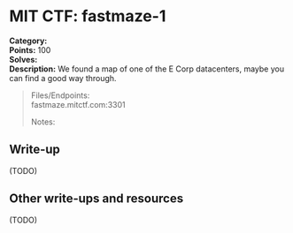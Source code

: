 # MIT CTF: fastmaze-1  

**Category:**   
**Points:** 100  
**Solves:**   
**Description:** We found a map of one of the E Corp datacenters, maybe you can find a good way through.  

> Files/Endpoints:  
> fastmaze.mitctf.com:3301	  
>   
> Notes:  
> 	  


## Write-up

(TODO)

## Other write-ups and resources

(TODO)

